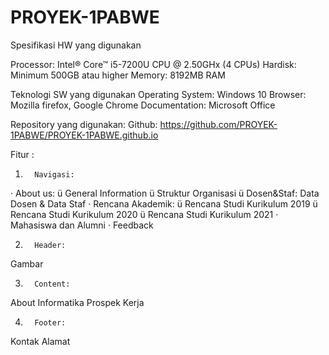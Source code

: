 # PROYEK-1PABWE

Spesifikasi HW yang digunakan

Processor: Intel® Core™ i5-7200U CPU @ 2.50GHx (4 CPUs)
Hardisk: Minimum 500GB atau higher
Memory: 8192MB RAM

 
Teknologi SW yang digunakan
Operating System: Windows 10
Browser: Mozilla firefox, Google Chrome
Documentation: Microsoft Office
 
Repository yang digunakan:
Github: https://github.com/PROYEK-1PABWE/PROYEK-1PABWE.github.io
 

Fitur :
1.       Navigasi:
·       About us:
ü  General Information
ü  Struktur Organisasi
ü  Dosen&Staf: Data Dosen & Data Staf
·       Rencana Akademik:
ü  Rencana Studi Kurikulum 2019
ü  Rencana Studi Kurikulum 2020
ü  Rencana Studi Kurikulum 2021
·       Mahasiswa dan Alumni
·       Feedback
 
2.       Header:
Gambar
 
3.       Content:
About Informatika
Prospek Kerja
 
4.       Footer:
Kontak
Alamat
